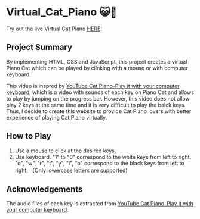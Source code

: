 # Virtual_Cat_Piano 😺🎹

Try out the live Virtual Cat Piano [HERE][1]! 

## Project Summary

By implementing HTML, CSS and JavaScript, this project creates a virtual Piano Cat which can be played by clinking with a mouse or with computer keyboard. 

This video is inspred by [YouTube Cat Piano-Play it with your computer keyboard][2], which is a video with sounds of each key on Piano Cat and allows to play by jumping on the progress bar. However, this video does not allow play 2 keys at the same time and it is very difficult to play the balck keys. Thus, I decide to create this website to provide Cat Piano lovers with better experience of playing Cat Piano virtually. 

## How to Play

1. Use a mouse to click at the desired keys.
2. Use keyboard. "1" to "0" correspond to the white keys from left to right. "q", "w", "r", "t", "y", "i", "o" correspond to the black keys from left to right. （Only lowercase letters are supported)

## Acknowledgements
The audio files of each key is extracted from [YouTube Cat Piano-Play it with your computer keyboard][2].


[1]: https://hildaxu.github.io/Virtual_Cat_Piano/
[2]: https://www.youtube.com/watch?v=v3XHP47MjiU&list=RDv3XHP47MjiU&start_radio=1&t=49s
